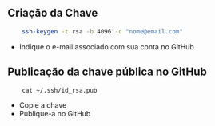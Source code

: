 
## Criação da Chave

```sh
	ssh-keygen -t rsa -b 4096 -c "nome@email.com"
```

- Indique o e-mail associado com sua conta no GitHub

## Publicação da chave pública no GitHub

```ssh
	cat ~/.ssh/id_rsa.pub
```

- Copie a chave
- Publique-a no GitHub
